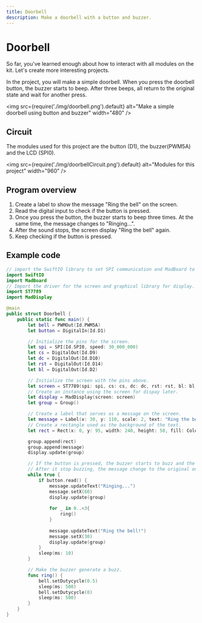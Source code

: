 ```yaml
---
title: Doorbell
description: Make a doorbell with a button and buzzer.
---
```


# Doorbell

So far, you've learned enough about how to interact with all modules on the kit. Let's create more interesting projects.

In the project, you will make a simple doorbell. When you press the doorbell button, the buzzer starts to beep. After three beeps, all return to the original state and wait for another press.

<img
  src={require('./img/doorbell.png').default}
  alt="Make a simple doorbell using button and buzzer" width="480"
/>

## Circuit

The modules used for this project are the button (D1), the buzzer(PWM5A) and the LCD (SPI0).

<img
  src={require('./img/doorbellCircuit.png').default}
  alt="Modules for this project" width="960"
/>


## Program overview

1. Create a label to show the message "Ring the bell" on the screen.
2. Read the digital input to check if the button is pressed.
3. Once you press the button, the buzzer starts to beep three times. At the same time, the message changes to "Ringing...".
4. After the sound stops, the screen display "Ring the bell" again.
5. Keep checking if the button is pressed.


## Example code 

```swift showLineNumbers
// import the SwiftIO library to set SPI communication and MadBoard to use pin id.
import SwiftIO
import MadBoard
// Import the driver for the screen and graphical library for display.
import ST7789
import MadDisplay

@main
public struct Doorbell {
    public static func main() {
        let bell = PWMOut(Id.PWM5A)
        let button = DigitalIn(Id.D1)

        // Initialize the pins for the screen.
        let spi = SPI(Id.SPI0, speed: 30_000_000)
        let cs = DigitalOut(Id.D9)
        let dc = DigitalOut(Id.D10)
        let rst = DigitalOut(Id.D14)
        let bl = DigitalOut(Id.D2)

        // Initialize the screen with the pins above.
        let screen = ST7789(spi: spi, cs: cs, dc: dc, rst: rst, bl: bl, rotation: .angle90)
        // Create an instance using the screen for dispay later.
        let display = MadDisplay(screen: screen)
        let group = Group()

        // Create a label that serves as a message on the screen.
        let message = Label(x: 30, y: 110, scale: 2, text: "Ring the bell!", color: Color.white)
        // Create a rectangle used as the background of the text.
        let rect = Rect(x: 0, y: 95, width: 240, height: 50, fill: Color.orange)

        group.append(rect)
        group.append(message)
        display.update(group)

        // If the button is pressed, the buzzer starts to buzz and the message changes.
        // After it stop buzzing, the message change to the original on.
        while true {
            if button.read() {
                message.updateText("Ringing...")
                message.setX(60)
                display.update(group)
                
                for _ in 0..<3{
                    ring()
                }
                
                message.updateText("Ring the bell!")
                message.setX(30)
                display.update(group)
            }
            sleep(ms: 10)
        }

        // Make the buzzer generate a buzz.
        func ring() {
            bell.setDutycycle(0.5)
            sleep(ms: 500)
            bell.setDutycycle(0)
            sleep(ms: 500)
        }
    }
}
```
